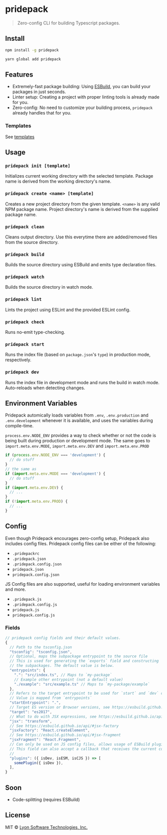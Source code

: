 # pridepack

> Zero-config CLI for building Typescript packages.

## Install

```bash
npm install -g pridepack
```

```bash
yarn global add pridepack
```

## Features

- Extremely-fast package building: Using [ESBuild](https://github.com/evanw/esbuild), you can build your packages in just seconds.
- Linter setup: Creating a project with proper linting tools is already made for you.
- Zero-config: No need to customize your building process, `pridepack` already handles that for you.

### Templates

See [templates](https://github.com/LyonInc/pridepack/tree/master/templates)

## Usage

### `pridepack init [template]`

Initializes current working directory with the selected template. Package name is derived from the working directory's name.

### `pridepack create <name> [template]`

Creates a new project directory from the given template. `<name>` is any valid NPM package name. Project directory's name is derived from the supplied package name.

### `pridepack clean`

Cleans output directory. Use this everytime there are added/removed files from the source directory.

### `pridepack build`

Builds the source directory using ESBuild and emits type declaration files.

### `pridepack watch`

Builds the source directory in watch mode.

### `pridepack lint`

Lints the project using ESLint and the provided ESLint config.

### `pridepack check`

Runs no-emit type-checking.

### `pridepack start`

Runs the index file (based on `package.json`'s `type`) in production mode, respectively.

### `pridepack dev`

Runs the index file in development mode and runs the build in watch mode. Auto-reloads when detecting changes.

## Environment Variables

Pridepack automically loads variables from `.env`, `.env.production` and `.env.development` whenever it is available, and uses the variables during compile-time.

`process.env.NODE_ENV` provides a way to check whether or not the code is being built during production or development mode. The same goes to `import.meta.env.MODE`, `import.meta.env.DEV` and `import.meta.env.PROD`

```js
if (process.env.NODE_ENV === 'development') {
  // do stuff
}
// the same as
if (import.meta.env.MODE === 'development') {
  // do stuff
}
if (import.meta.env.DEV) {
  // ...
}
if (!import.meta.env.PROD) {
  // ...
}
```

## Config

Even though Pridepack encourages zero-config setup, Pridepack also includes config files. Pridepack config files can be either of the following:

- `.pridepackrc`
- `.pridepack.json`
- `.pridepack.config.json`
- `pridepack.json`
- `pridepack.config.json`

JS Config files are also supported, useful for loading environment variables and more.

- `.pridepack.js`
- `.pridepack.config.js`
- `pridepack.js`
- `pridepack.config.js`

### Fields

```js
// pridepack config fields and their default values.
{
  // Path to the tsconfig.json
  "tsconfig": "tsconfig.json",
  // Optional, maps the subpackage entrypoint to the source file
  // This is used for generating the `exports` field and constructing
  // the subpackages. The default value is below.
  "entrypoints": {
    ".": "src/index.ts", // Maps to `my-package`
    // Example other entrypoint (not a default value)
    "./example": "src/example.ts" // Maps to `my-package/example`
  },
  // Refers to the target entrypoint to be used for `start` and `dev` commands
  // Value is mapped from `entrypoints`
  "startEntrypoint": ".",
  // Target ES version or Browser versions, see https://esbuild.github.io/api/#target
  "target": "es2017",
  // What to do with JSX expressions, see https://esbuild.github.io/api/#jsx
  "jsx": "transform",
  // See https://esbuild.github.io/api/#jsx-factory
  "jsxFactory": "React.createElement",
  // See https://esbuild.github.io/api/#jsx-fragment
  "jsxFragment": "React.Fragment",
  // Can only be used on JS config files, allows usage of ESBuild plugins
  // This field can also accept a callback that receives the current compilation mode
  // 
  "plugins": ({ isDev, isESM, isCJS }) => [
    somePlugin({ isDev }),
  ],
}
```

## Soon

- Code-splitting (requires ESBuild)

## License

MIT © [Lyon Software Technologies, Inc.](https://github.com/LyonInc)
